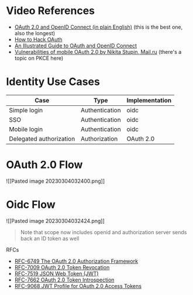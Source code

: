 # Video References

- [OAuth 2.0 and OpenID Connect (in plain English)](https://www.youtube.com/watch?v=996OiexHze0 "OAuth 2.0 and OpenID Connect (in plain English)") (this is the best one, also the longest)
- [How to Hack OAuth](https://www.youtube.com/watch?v=aU9RsE4fcRM "How to Hack OAuth")
- [An Illustrated Guide to OAuth and OpenID Connect](https://www.youtube.com/watch?v=t18YB3xDfXI "An Illustrated Guide to OAuth and OpenID Connect")
- [Vulnerabilities of mobile OAuth 2.0 by Nikita Stupin, Mail.ru](https://www.youtube.com/watch?v=vjCF_O6aZIg&ab_channel=scrt.insomnihack) (there's a topic on PKCE here)

# Identity Use Cases

| Case                    | Type           | Implementation |
| ----------------------- | -------------- | -------------- |
| Simple login            | Authentication | oidc           |
| SSO                     | Authentication | oidc           |
| Mobile login            | Authentication | oidc           |
| Delegated authorization | Authorization  | OAuth 2.0      |

# OAuth 2.0 Flow

![[Pasted image 20230304032400.png]]

# Oidc Flow
![[Pasted image 20230304032424.png]]
>Note that scope now includes openid and authorization server sends back an ID token as well

RFCs

- [RFC-6749 The OAuth 2.0 Authorization Framework](https://datatracker.ietf.org/doc/html/rfc6749)
- [RFC-7009 OAuth 2.0 Token Revocation](https://datatracker.ietf.org/doc/html/rfc7009)
- [RFC-7519 JSON Web Token (JWT)](https://datatracker.ietf.org/doc/html/rfc7519)
- [RFC-7662 OAuth 2.0 Token Introspection](https://datatracker.ietf.org/doc/html/rfc7662)
- [RFC-9068 JWT Profile for OAuth 2.0 Access Tokens](https://datatracker.ietf.org/doc/html/rfc9068#name-validating-jwt-access-token)
